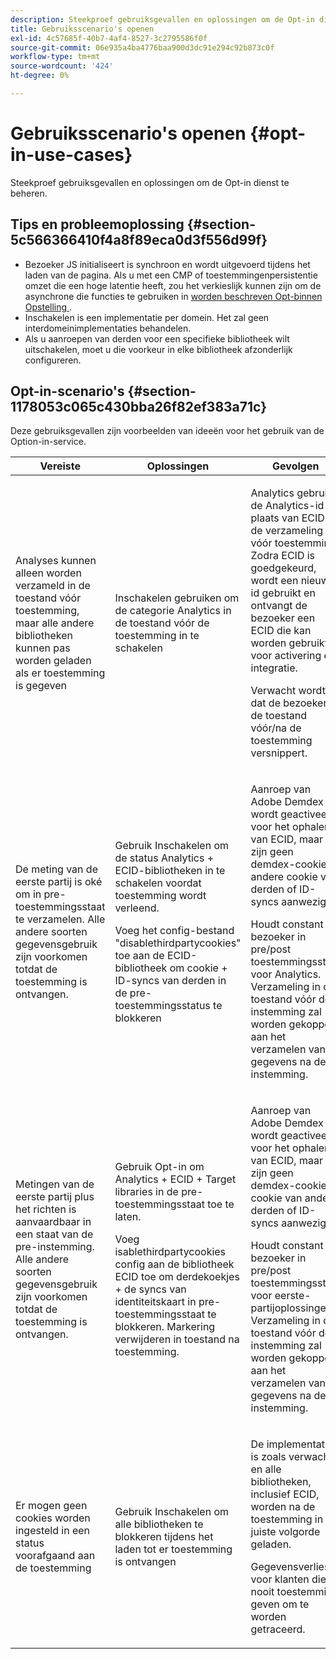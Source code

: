 ```yaml
---
description: Steekproef gebruiksgevallen en oplossingen om de Opt-in dienst te beheren.
title: Gebruiksscenario's openen
exl-id: 4c57685f-40b7-4af4-8527-3c2795586f0f
source-git-commit: 06e935a4ba4776baa900d3dc91e294c92b873c0f
workflow-type: tm+mt
source-wordcount: '424'
ht-degree: 0%

---
```


# Gebruiksscenario&#39;s openen {#opt-in-use-cases}

Steekproef gebruiksgevallen en oplossingen om de Opt-in dienst te beheren.

## Tips en probleemoplossing {#section-5c566366410f4a8f89eca0d3f556d99f}

* Bezoeker JS initialiseert is synchroon en wordt uitgevoerd tijdens het laden van de pagina. Als u met een CMP of toestemmingenpersistentie omzet die een hoge latentie heeft, zou het verkieslijk kunnen zijn om de asynchrone die functies te gebruiken in [ worden beschreven Opt-binnen Opstelling ](../../implementation-guides/opt-in-service/getting-started.md#section-cf9ab638780141c9b62dc57cf00b7047).
* Inschakelen is een implementatie per domein. Het zal geen interdomeinimplementaties behandelen.
* Als u aanroepen van derden voor een specifieke bibliotheek wilt uitschakelen, moet u die voorkeur in elke bibliotheek afzonderlijk configureren.

## Opt-in-scenario&#39;s {#section-1178053c065c430bba26f82ef383a71c}

Deze gebruiksgevallen zijn voorbeelden van ideeën voor het gebruik van de Option-in-service.

<table id="table_83C85343611344D8A8315157C1B4240F"> 
 <thead> 
  <tr> 
   <th colname="col1" class="entry"> Vereiste </th> 
   <th colname="col2" class="entry"> Oplossingen </th> 
   <th colname="col3" class="entry"> Gevolgen </th> 
  </tr>
 </thead>
 <tbody> 
  <tr> 
   <td colname="col1"> <p>Analyses kunnen alleen worden verzameld in de toestand vóór toestemming, maar alle andere bibliotheken kunnen pas worden geladen als er toestemming is gegeven </p> </td> 
   <td colname="col2"> <p>Inschakelen gebruiken om de categorie Analytics in de toestand vóór de toestemming in te schakelen </p> </td> 
   <td colname="col3"> <p>Analytics gebruikt de Analytics-id in plaats van ECID in de verzameling vóór toestemming. Zodra ECID is goedgekeurd, wordt een nieuwe id gebruikt en ontvangt de bezoeker een ECID die kan worden gebruikt voor activering en integratie. </p> <p>Verwacht wordt dat de bezoeker in de toestand vóór/na de toestemming versnippert. </p> </td> 
  </tr> 
  <tr> 
   <td colname="col1"> <p>De meting van de eerste partij is oké om in pre-toestemmingsstaat te verzamelen. Alle andere soorten gegevensgebruik zijn voorkomen totdat de toestemming is ontvangen. </p> </td> 
   <td colname="col2"> <p>Gebruik Inschakelen om de status Analytics + ECID-bibliotheken in te schakelen voordat toestemming wordt verleend. </p> <p>Voeg het config-bestand "disablethirdpartycookies" toe aan de ECID-bibliotheek om cookie + ID-syncs van derden in de pre-toestemmingsstatus te blokkeren </p> </td> 
   <td colname="col3"> <p>Aanroep van Adobe Demdex wordt geactiveerd voor het ophalen van ECID, maar er zijn geen demdex-cookie, andere cookie van derden of ID-syncs aanwezig. </p> <p>Houdt constant bezoeker in pre/post toestemmingsstaat voor Analytics. Verzameling in de toestand vóór de instemming zal worden gekoppeld aan het verzamelen van gegevens na de instemming. </p> </td> 
  </tr> 
  <tr> 
   <td colname="col1"> <p>Metingen van de eerste partij plus het richten is aanvaardbaar in een staat van de pre-instemming. Alle andere soorten gegevensgebruik zijn voorkomen totdat de toestemming is ontvangen. </p> </td> 
   <td colname="col2"> <p>Gebruik Opt-in om Analytics + ECID + Target libraries in de pre-toestemmingsstaat toe te laten. </p> <p>Voeg <span class="codeph"> isablethirdpartycookies </span> config aan de bibliotheek ECID toe om derdekoekjes + de syncs van identiteitskaart in pre-toestemmingsstaat te blokkeren. Markering verwijderen in toestand na toestemming. </p> </td> 
   <td colname="col3"> <p>Aanroep van Adobe Demdex wordt geactiveerd voor het ophalen van ECID, maar er zijn geen demdex-cookie, cookie van andere derden of ID-syncs aanwezig. </p> <p>Houdt constant bezoeker in pre/post toestemmingsstaat voor eerste-partijoplossingen. Verzameling in de toestand vóór de instemming zal worden gekoppeld aan het verzamelen van gegevens na de instemming. </p> </td> 
  </tr> 
  <tr> 
   <td colname="col1"> <p>Er mogen geen cookies worden ingesteld in een status voorafgaand aan de toestemming </p> </td> 
   <td colname="col2"> <p>Gebruik Inschakelen om alle bibliotheken te blokkeren tijdens het laden tot er toestemming is ontvangen </p> </td> 
   <td colname="col3"> <p>De implementatie is zoals verwacht en alle bibliotheken, inclusief ECID, worden na de toestemming in de juiste volgorde geladen. </p> <p>Gegevensverlies voor klanten die nooit toestemming geven om te worden getraceerd. </p> </td> 
  </tr> 
 </tbody> 
</table>
